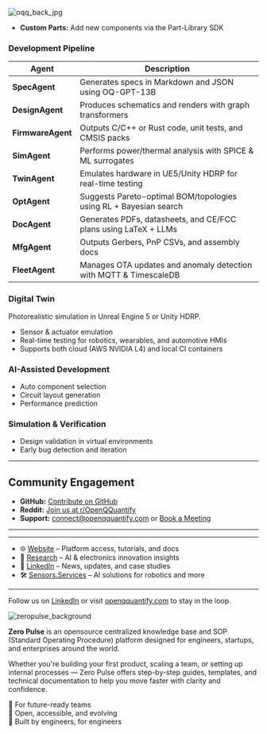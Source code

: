 ![oqq_back_jpg](https://github.com/user-attachments/assets/271f00b0-51d2-4f39-8711-ccbb00561d7c)



- **Custom Parts:** Add new components via the Part-Library SDK  

### Development Pipeline

| Agent        | Description                                                                 |
|--------------|-----------------------------------------------------------------------------|
| **SpecAgent**   | Generates specs in Markdown and JSON using OQ-GPT-13B                    |
| **DesignAgent** | Produces schematics and renders with graph transformers                  |
| **FirmwareAgent** | Outputs C/C++ or Rust code, unit tests, and CMSIS packs              |
| **SimAgent**    | Performs power/thermal analysis with SPICE & ML surrogates              |
| **TwinAgent**   | Emulates hardware in UE5/Unity HDRP for real-time testing                |
| **OptAgent**    | Suggests Pareto-optimal BOM/topologies using RL + Bayesian search        |
| **DocAgent**    | Generates PDFs, datasheets, and CE/FCC plans using LaTeX + LLMs          |
| **MfgAgent**    | Outputs Gerbers, PnP CSVs, and assembly docs                             |
| **FleetAgent**  | Manages OTA updates and anomaly detection with MQTT & TimescaleDB       |

### Digital Twin  
Photorealistic simulation in Unreal Engine 5 or Unity HDRP.  
- Sensor & actuator emulation  
- Real-time testing for robotics, wearables, and automotive HMIs  
- Supports both cloud (AWS NVIDIA L4) and local CI containers

### AI-Assisted Development  
- Auto component selection  
- Circuit layout generation  
- Performance prediction

### Simulation & Verification  
- Design validation in virtual environments  
- Early bug detection and iteration

---

## Community Engagement

- **GitHub:** [Contribute on GitHub](#link-to-github)
- **Reddit:** [Join us at r/OpenQQuantify](#link-to-reddit)
- **Support:** [connect@openqquantify.com](mailto:connect@openqquantify.com) or [Book a Meeting](#link-to-calendly)

---
---

- 🌐 [Website](#link-to-website) – Platform access, tutorials, and docs  
- 📄 [Research](#link-to-research) – AI & electronics innovation insights  
- 💼 [LinkedIn](#link-to-linkedin) – News, updates, and case studies  
- 🛠️ [Sensors.Services](#link-to-sensors-services) – AI solutions for robotics and more

---



  Follow us on [LinkedIn](https://www.linkedin.com/company/openqquantify) or visit [openqquantify.com](https://www.openqquantify.com) to stay in the loop.

![zeropulse_background](https://github.com/user-attachments/assets/48b1c3e5-bac5-4f0c-ac94-91230d1e1441)

**Zero Pulse** is an opensource centralized knowledge base and SOP (Standard Operating Procedure) platform designed for engineers, startups, and enterprises around the world.

Whether you're building your first product, scaling a team, or setting up internal processes — Zero Pulse offers step-by-step guides, templates, and technical documentation to help you move faster with clarity and confidence.

🔹 For future-ready teams  
🔹 Open, accessible, and evolving  
🔹 Built by engineers, for engineers  
